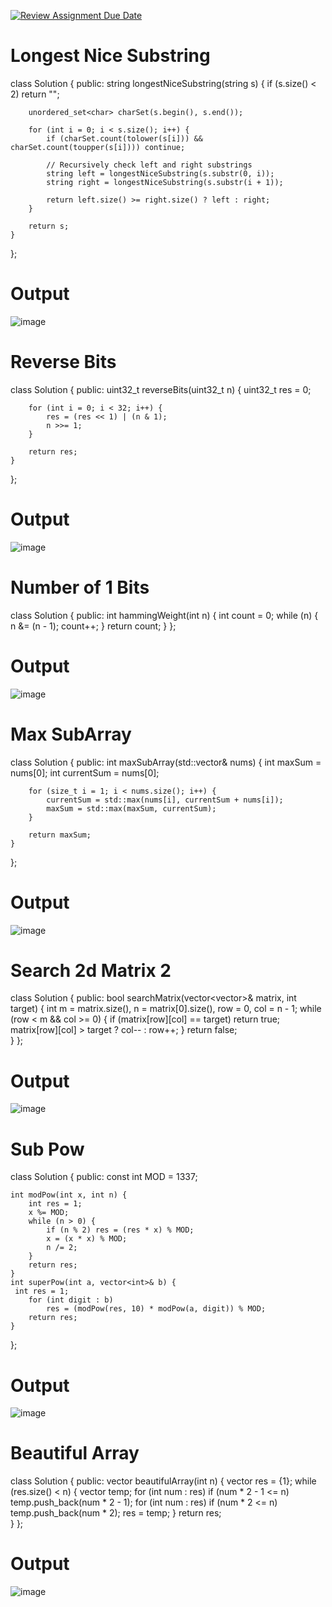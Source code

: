 [![Review Assignment Due Date](https://classroom.github.com/assets/deadline-readme-button-22041afd0340ce965d47ae6ef1cefeee28c7c493a6346c4f15d667ab976d596c.svg)](https://classroom.github.com/a/6wGdpkN5)
# Longest Nice Substring

class Solution {
public:
    string longestNiceSubstring(string s) {
        if (s.size() < 2) return "";

        unordered_set<char> charSet(s.begin(), s.end());

        for (int i = 0; i < s.size(); i++) {
            if (charSet.count(tolower(s[i])) && charSet.count(toupper(s[i]))) continue;
            
            // Recursively check left and right substrings
            string left = longestNiceSubstring(s.substr(0, i));
            string right = longestNiceSubstring(s.substr(i + 1));

            return left.size() >= right.size() ? left : right;
        }
        
        return s; 
    }
};

# Output
![image](https://github.com/user-attachments/assets/c72389ab-3bd5-4289-9710-359c1e55c6ad)


# Reverse Bits

class Solution {
public:
    uint32_t reverseBits(uint32_t n) {
        uint32_t res = 0;
        
        for (int i = 0; i < 32; i++) {
            res = (res << 1) | (n & 1); 
            n >>= 1; 
        }
        
        return res;
    }
};


# Output
![image](https://github.com/user-attachments/assets/011cea06-ba9c-4890-b377-8f88ae2c5f19)

# Number of 1 Bits

class Solution {
public:
    int hammingWeight(int n) {
        int count = 0;
        while (n) {
            n &= (n - 1); 
            count++;
        }
        return count;
    }
};


# Output
![image](https://github.com/user-attachments/assets/0d162c1d-2450-4593-91e2-8c837888735e)


# Max SubArray
class Solution {
public:
    int maxSubArray(std::vector<int>& nums) {
        int maxSum = nums[0];
        int currentSum = nums[0];

        for (size_t i = 1; i < nums.size(); i++) {
            currentSum = std::max(nums[i], currentSum + nums[i]);
            maxSum = std::max(maxSum, currentSum);
        }

        return maxSum;
    }
};

# Output
![image](https://github.com/user-attachments/assets/558a74c2-152d-42a7-99fe-df441b630b0d)


# Search 2d Matrix 2
class Solution {
public:
    bool searchMatrix(vector<vector<int>>& matrix, int target) {
     int m = matrix.size(), n = matrix[0].size(), row = 0, col = n - 1;
        while (row < m && col >= 0) {
            if (matrix[row][col] == target) return true;
            matrix[row][col] > target ? col-- : row++;
        }
        return false;   
    }
};

# Output
![image](https://github.com/user-attachments/assets/9bad5a42-20c0-4f96-a2e7-3e19186f60e6)

# Sub Pow
class Solution {
public:
const int MOD = 1337;
    
    int modPow(int x, int n) {
        int res = 1;
        x %= MOD;
        while (n > 0) {
            if (n % 2) res = (res * x) % MOD;
            x = (x * x) % MOD;
            n /= 2;
        }
        return res;
    }
    int superPow(int a, vector<int>& b) {
     int res = 1;
        for (int digit : b)
            res = (modPow(res, 10) * modPow(a, digit)) % MOD;
        return res;   
    }
};

# Output
![image](https://github.com/user-attachments/assets/ad767547-75d4-43f2-8f4f-9d3881671d4e)

# Beautiful Array
class Solution {
public:
    vector<int> beautifulArray(int n) {
     vector<int> res = {1};
        while (res.size() < n) {
            vector<int> temp;
            for (int num : res) if (num * 2 - 1 <= n) temp.push_back(num * 2 - 1);
            for (int num : res) if (num * 2 <= n) temp.push_back(num * 2);
            res = temp;
        }
        return res;   
    }
};

# Output
![image](https://github.com/user-attachments/assets/fbe7e7f1-bd15-4f90-b7fe-af7d7a5051b4)



